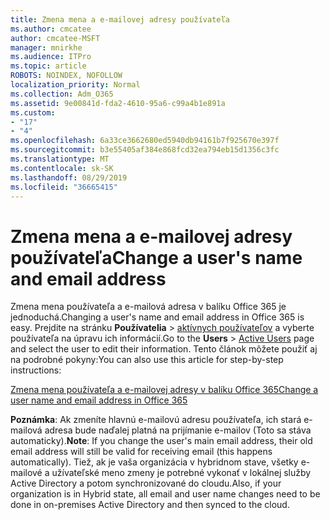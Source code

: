```yaml
---
title: Zmena mena a e-mailovej adresy používateľa
ms.author: cmcatee
author: cmcatee-MSFT
manager: mnirkhe
ms.audience: ITPro
ms.topic: article
ROBOTS: NOINDEX, NOFOLLOW
localization_priority: Normal
ms.collection: Adm_O365
ms.assetid: 9e00841d-fda2-4610-95a6-c99a4b1e891a
ms.custom:
- "17"
- "4"
ms.openlocfilehash: 6a33ce3662680ed5940db94161b7f925670e397f
ms.sourcegitcommit: b3e55405af384e868fcd32ea794eb15d1356c3fc
ms.translationtype: MT
ms.contentlocale: sk-SK
ms.lasthandoff: 08/29/2019
ms.locfileid: "36665415"
---
```

# <a name="change-a-users-name-and-email-address"></a><span data-ttu-id="4b9f1-102">Zmena mena a e-mailovej adresy používateľa</span><span class="sxs-lookup"><span data-stu-id="4b9f1-102">Change a user's name and email address</span></span>

<span data-ttu-id="4b9f1-103">Zmena mena používateľa a e-mailová adresa v balíku Office 365 je jednoduchá.</span><span class="sxs-lookup"><span data-stu-id="4b9f1-103">Changing a user's name and email address in Office 365 is easy.</span></span> <span data-ttu-id="4b9f1-104">Prejdite na stránku **Používatelia** \> [aktívnych používateľov](https://go.microsoft.com/fwlink/p/?linkid=834822) a vyberte používateľa na úpravu ich informácií.</span><span class="sxs-lookup"><span data-stu-id="4b9f1-104">Go to the **Users** \> [Active Users](https://go.microsoft.com/fwlink/p/?linkid=834822) page and select the user to edit their information.</span></span> <span data-ttu-id="4b9f1-105">Tento článok môžete použiť aj na podrobné pokyny:</span><span class="sxs-lookup"><span data-stu-id="4b9f1-105">You can also use this article for step-by-step instructions:</span></span>
  
[<span data-ttu-id="4b9f1-106">Zmena mena používateľa a e-mailovej adresy v balíku Office 365</span><span class="sxs-lookup"><span data-stu-id="4b9f1-106">Change a user name and email address in Office 365</span></span>](https://docs.microsoft.com/office365/admin/add-users/change-a-user-name-and-email-address)
  
 <span data-ttu-id="4b9f1-107">**Poznámka**: Ak zmeníte hlavnú e-mailovú adresu používateľa, ich stará e-mailová adresa bude naďalej platná na prijímanie e-mailov (Toto sa stáva automaticky).</span><span class="sxs-lookup"><span data-stu-id="4b9f1-107">**Note**: If you change the user's main email address, their old email address will still be valid for receiving email (this happens automatically).</span></span> <span data-ttu-id="4b9f1-108">Tiež, ak je vaša organizácia v hybridnom stave, všetky e-mailové a užívateľské meno zmeny je potrebné vykonať v lokálnej služby Active Directory a potom synchronizované do cloudu.</span><span class="sxs-lookup"><span data-stu-id="4b9f1-108">Also, if your organization is in Hybrid state, all email and user name changes need to be done in on-premises Active Directory and then synced to the cloud.</span></span>